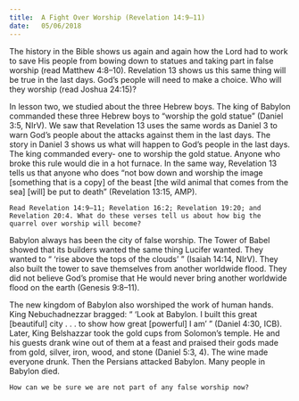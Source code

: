 ```yaml
---
title:  A Fight Over Worship (Revelation 14:9–11)
date:   05/06/2018
---
```


The history in the Bible shows us again and again how the Lord had to work to save His people from bowing down to statues and taking part in false worship (read Matthew 4:8–10). Revelation 13 shows us this same thing will be true in the last days. God’s people will need to make a choice. Who will they worship (read Joshua 24:15)?

In lesson two, we studied about the three Hebrew boys. The king of Babylon commanded these three Hebrew boys to “worship the gold statue” (Daniel 3:5, NIrV). We saw that Revelation 13 uses the same words as Daniel 3 to warn God’s people about the attacks against them in the last days. The story in Daniel 3 shows us what will happen to God’s people in the last days. The king commanded every- one to worship the gold statue. Anyone who broke this rule would die in a hot furnace. In the same way, Revelation 13 tells us that anyone who does “not bow down and worship the image [something that is a copy] of the beast [the wild animal that comes from the sea] [will] be put to death” (Revelation 13:15, AMP).

`Read Revelation 14:9–11; Revelation 16:2; Revelation 19:20; and Revelation 20:4. What do these verses tell us about how big the quarrel over worship will become?`

Babylon always has been the city of false worship. The Tower of Babel showed that its builders wanted the same thing Lucifer wanted. They wanted to “ ‘rise above the tops of the clouds’ ” (Isaiah 14:14, NIrV). They also built the tower to save themselves from another worldwide flood. They did not believe God’s promise that He would never bring another worldwide flood on the earth (Genesis 9:8–11).

The new kingdom of Babylon also worshiped the work of human hands. King Nebuchadnezzar bragged: “ ‘Look at Babylon. I built this great [beautiful] city . . . to show how great [powerful] I am’ ” (Daniel 4:30, ICB). Later, King Belshazzar took the gold cups from Solomon’s temple. He and his guests drank wine out of them at a feast and praised their gods made from gold, silver, iron, wood, and stone (Daniel 5:3, 4). The wine made everyone drunk. Then the Persians attacked Babylon. Many people in Babylon died.

`How can we be sure we are not part of any false worship now?`
